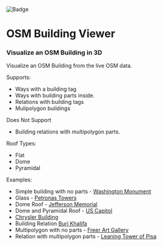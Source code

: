 ![Badge](https://github.com/Beakerboy/OSMBuilding/actions/workflows/main.yml/badge.svg)

OSM Building Viewer
=====================

### Visualize an OSM Building in 3D

Visualize an OSM Building from the live OSM data.

Supports:
 * Ways with a building tag
 * Ways with building parts inside.
 * Relations with building tags
 * Mulipolygon buildings

Does Not Support
 * Building relations with multipolygon parts.

Roof Types:
 * Flat
 * Dome
 * Pyramidal

Examples:
 * Simple building with no parts - [Washington Monument](https://beakerboy.github.io/OSMBuilding/index.html?id=766761337)
 * Glass - [Petronas Towers](https://beakerboy.github.io/OSMBuilding/index.html?id=279944536)
 * Dome Roof - [Jefferson Memorial](https://beakerboy.github.io/OSMBuilding/index.html?type=relation&id=3461570)
 * Dome and Pyramidal Roof - [US Capitol](https://beakerboy.github.io/OSMBuilding/index.html?type=relation&id=12286916)
 * [Chrysler Building](https://beakerboy.github.io/OSMBuilding/index.html?id=42500770)
 * Building Relation [Burj Khalifa](https://beakerboy.github.io/OSMBuilding/index.html?type=relation&id=7584462)
 * Multipolygon with no parts - [Freer Art Gallery](https://beakerboy.github.io/OSMBuilding/index.html?type=relation&id=1029355)
 * Relation with multipolygon parts - [Leaning Tower of Pisa](https://beakerboy.github.io/OSMBuilding/index.html?type=relation&id=12982338)
